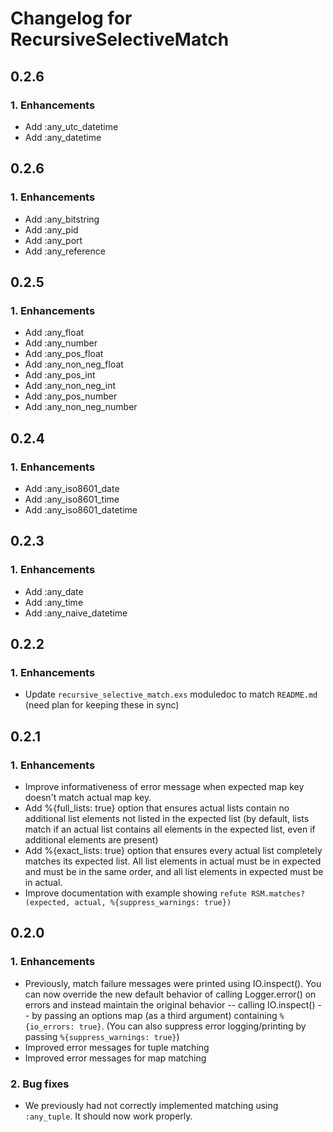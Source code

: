 # Changelog for RecursiveSelectiveMatch

## 0.2.6

### 1. Enhancements

- Add :any_utc_datetime
- Add :any_datetime

## 0.2.6

### 1. Enhancements

- Add :any_bitstring
- Add :any_pid
- Add :any_port
- Add :any_reference

## 0.2.5

### 1. Enhancements

- Add :any_float
- Add :any_number
- Add :any_pos_float
- Add :any_non_neg_float
- Add :any_pos_int
- Add :any_non_neg_int
- Add :any_pos_number
- Add :any_non_neg_number

## 0.2.4

### 1. Enhancements

- Add :any_iso8601_date
- Add :any_iso8601_time
- Add :any_iso8601_datetime

## 0.2.3

### 1. Enhancements

- Add :any_date
- Add :any_time
- Add :any_naive_datetime

## 0.2.2

### 1. Enhancements

- Update `recursive_selective_match.exs` moduledoc to match `README.md` (need plan for keeping these in sync)

## 0.2.1

### 1. Enhancements

- Improve informativeness of error message when expected map key doesn't match actual map key.
- Add %{full_lists: true} option that ensures actual lists contain no additional list elements not listed in the expected list (by default, lists match if an actual list contains all elements in the expected list, even if additional elements are present)
- Add %{exact_lists: true} option that ensures every actual list completely matches its expected list. All list elements in actual must be in expected and must be in the same order, and all list elements in expected must be in actual.
- Improve documentation with example showing `refute RSM.matches?(expected, actual, %{suppress_warnings: true})`

## 0.2.0

### 1. Enhancements

- Previously, match failure messages were printed using IO.inspect(). You can now override the new default behavior of calling Logger.error() on errors and instead maintain the original behavior -- calling IO.inspect() -- by passing an options map (as a third argument) containing `%{io_errors: true}`. (You can also suppress error logging/printing by passing `%{suppress_warnings: true}`)
- Improved error messages for tuple matching
- Improved error messages for map matching

### 2. Bug fixes

- We previously had not correctly implemented matching using `:any_tuple`. It should now work properly.
